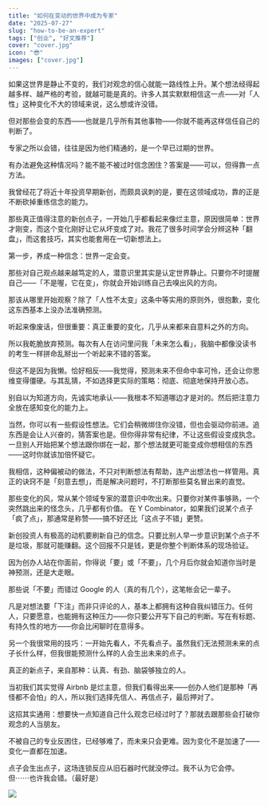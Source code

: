 ```yaml
---
title: "如何在变动的世界中成为专家"
date: "2025-07-27"
slug: "how-to-be-an-expert"
tags: ["创业", "好文推荐"]
cover: "cover.jpg"
icon: "😎"
images: ["cover.jpg"]
---
```

如果这世界是静止不变的，我们对观念的信心就能一路线性上升。某个想法经得起越多样、越严格的考验，就越可能是真的。许多人其实默默相信这一点——对「人性」这种变化不大的领域来说，这么想或许没错。



但对那些会变的东西——也就是几乎所有其他事物——你就不能再这样信任自己的判断了。



专家之所以会错，往往是因为他们精通的，是一个早已过期的世界。



有办法避免这种情况吗？能不能不被过时信念困住？答案是——可以，但得靠一点方法。



我曾经花了将近十年投资早期新创，而颇具讽刺的是，要在这领域成功，靠的正是不断砍掉重练信念的能力。



那些真正值得注意的新创点子，一开始几乎都看起来像烂主意，原因很简单：世界才刚变，而这个变化刚好让它从坏变成了对。我花了很多时间学会分辨这种「翻盘」，而这套技巧，其实也能套用在一切新想法上。



第一步，养成一种信念：世界一定会变。



那些对自己观点越来越笃定的人，潜意识里其实是认定世界静止。只要你不时提醒自己——「不是喔，它在变」，你就会开始训练自己去嗅出风的方向。



那该从哪里开始观察？除了「人性不太变」这条中等实用的原则外，很抱歉，变化这东西基本上没办法准确预测。



听起来像废话，但很重要：真正重要的变化，几乎从来都来自意料之外的方向。



所以我乾脆放弃预测。每次有人在访问里问我「未来怎么看」，我脑中都像没读书的考生一样拼命乱掰出一个听起来不错的答案。



但这不是因为我懒。恰好相反——我觉得，预测未来不但命中率可怜，还会让你思维变得僵硬。与其乱猜，不如选择更实际的策略：彻底、彻底地保持开放心态。



别自以为知道方向，先诚实地承认——我根本不知道哪边才是对的。然后把注意力全放在感知变化的能力上。



当然，你可以有一些假设性想法。它们会稍微绑住你没错，但也会驱动你前进。追东西是会让人兴奋的，猜答案也是。但你得非常有纪律，不让这些假设变成执念。
一旦别人开始把某个想法跟你绑在一起，那个想法就更可能变成你想相信的东西——这时你就该加倍怀疑它。



我相信，这种偏被动的做法，不只对判断想法有帮助，连产出想法也一样管用。真正的诀窍不是「刻意去想」，而是解决问题时，不打断那些莫名冒出来的直觉。



那些变化的风，常从某个领域专家的潜意识中吹出来。只要你对某件事够熟，一个突然跳出来的怪念头，几乎都有价值。
在 Y Combinator，如果我们说某个点子「疯了点」，那通常是称赞——搞不好还比「这点子不错」更赞。



新创投资人有极高的动机要刷新自己的信念。只要比别人早一步意识到某个点子不是垃圾，那就可能赚翻。这个回报不只是钱，更是你整个判断体系的现场验证。



因为创办人站在你面前，你得说「要」或「不要」，几个月后你就会知道你当时是神预测，还是大走眼。



那些说「不要」而错过 Google 的人（真的有几个），这笔帐会记一辈子。



凡是对想法要「下注」而非只评论的人，基本上都拥有这种自我纠错压力。任何人，只要愿意，也能拥有这种压力——你只要公开写下自己的判断。写在有标题、有持久性的地方——你会比闲聊时在意得多。



另一个我很常用的技巧：一开始先看人，不先看点子。虽然我们无法预测未来的点子长什么样，但我很能预测什么样的人会生出未来的点子。



真正的新点子，来自那种：认真、有劲、脑袋够独立的人。



当初我们其实觉得 Airbnb 是烂主意，但我们看得出来——创办人他们是那种「再怪都不会怕」的人，所以我们选择先信人、再信点子，最后押对了。



这招其实通用：想要快一点知道自己什么观念已经过时了？那就去跟那些会打破你观念的人当朋友。



不被自己的专业反困住，已经够难了，而未来只会更难。因为变化不是加速了——变化一直都在加速。



点子会生出点子，这场连锁反应从旧石器时代就没停过。我不认为它会停。
但⋯⋯也许我会错。（最好是）




![](https://prod-files-secure.s3.us-west-2.amazonaws.com/112d0858-5090-4d34-a606-b75eb8d65fd2/46476355-9cf3-4e99-9b7a-3531bc426380/1000202064.png?X-Amz-Algorithm=AWS4-HMAC-SHA256&X-Amz-Content-Sha256=UNSIGNED-PAYLOAD&X-Amz-Credential=ASIAZI2LB4663G5VCDB3%2F20250803%2Fus-west-2%2Fs3%2Faws4_request&X-Amz-Date=20250803T011759Z&X-Amz-Expires=3600&X-Amz-Security-Token=IQoJb3JpZ2luX2VjEOX%2F%2F%2F%2F%2F%2F%2F%2F%2F%2FwEaCXVzLXdlc3QtMiJIMEYCIQDwgk85NFSpzsA2YLLWGPlUqo9uq%2F5kEivhojMATCMwiQIhAJkiyq%2Fv5QI7%2BOG5D4qwe04lAGDKsSoQ%2BHrQ5LOg0I%2FpKv8DCB0QABoMNjM3NDIzMTgzODA1IgySD%2F9rPyGZ1kul5qoq3AMnNqwE1P080L6yKVD2JkuZmj8JRagFMqZvmqU7fRh6rWGPznPmE3zrxY%2FlhnWIw0ehL%2BrrY2LmMv8DjiFU%2B2dLdzS%2FFXzUgQsckOUMGUGcSSNLFSfjBrSJWjFg4lq4cG6EaIq385D1UJWRWZ1dqqH6ITq8PYQkR80knT%2FbERInVOjzv5lwKHJRRIfolQEKYC7VXjFxjRFgMlflTzQWhXarLnSohs5vrc7HDxHz0U0sHHS4jF%2Fu0kJBadZuKsj6upQT7IPjKnamK3G%2B6mHFZpceRDdUhLkBWFPy4i8T94yvH6173sex1Ex3TPPyVcnHWEl6JTCjC2HTQtGWgqIQk7MdvrCfyfQy8eFkCyAW%2Boj18qfL%2B5iUoUQnaUHyRIK9Rk2VBpXhYwnXcfTOxzu02Et4qFhyCB4h1VSu%2Fh4ZubKfTl2zlbTfE4OWhIkrVXg7qjilf1zRPey8P4fjiDWf4iz3PVA3Gyyj45YAWxkumXtQrni%2Fw5tP15yC%2BMrkrWMX3H7m%2FdkVFN3TTolL3kLPfC6ckiT8UuC9o20cDPElskqmYixzA6pN4wIWo7n9w4N%2BApWGTDmjaYQ%2FlcKIcGJHmHWur%2FzCGy78xpI%2BXzybBLmBq4C6RJontP3nnG0JHzCf5bnEBjqkAXZ0RvUMOR7FIxISL%2BAyky%2B5Fn67vbyFJjj9awAnQC1gc1olFP2VH0BoNrvToJgojMSjZ6UsPzQKE%2BP3SK4wmkMnUKpyYmAB8T6GcctAMlT0gqar51sDhqfXoAA4HGh59tg140OQBH5hILDvWsAWKJNsFg%2FipqpEDl68qN7AWAVAuQTvvvRg0lAJfAp51kxk9d4ZB4Y%2FaSqdq%2Bm6YLs4rZCd%2F%2B0K&X-Amz-Signature=3c4a2e22b69f946d83cb7f593c5d9469697e778bda6273e725d73afcf19c0300&X-Amz-SignedHeaders=host&x-amz-checksum-mode=ENABLED&x-id=GetObject)

